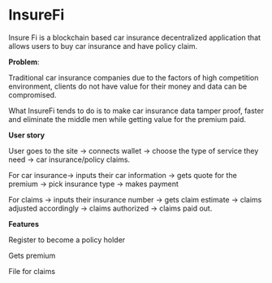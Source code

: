 # InsureFi

Insure Fi is a blockchain based car insurance decentralized application that allows users to buy car insurance and have policy claim.

**Problem**:

Traditional car insurance companies due to the factors of high competition environment, clients do not have value for their money and data can be compromised.

What InsureFi tends to do is to make car insurance data tamper proof, faster and eliminate the middle men while getting value for the premium paid.

**User story** 

User goes to the site → connects wallet → choose the type of service they need → car insurance/policy claims.

For car insurance→ inputs their car information → gets quote for the premium → pick insurance type → makes payment

For claims → inputs their insurance number → gets claim estimate → claims adjusted accordingly → claims authorized → claims paid out.

**Features**

Register to become a policy holder

Gets premium

File for claims
